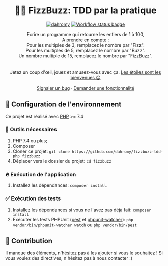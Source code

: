 <!--suppress HtmlDeprecatedAttribute -->
<h1 align="center">
  🐘🎯 FizzBuzz: TDD par la pratique
</h1>

<p align="center">
    <a href="https://github.com/dahromy"><img src="https://img.shields.io/badge/dahromy-OS-green.svg?style=flat-square" alt="dahromy"/></a>
    <a href="https://github.com/dahromy/fizzbuzz-tdd-php/actions/workflows/php.yml"><img src="https://github.com/dahromy/fizzbuzz-tdd-php/actions/workflows/php.yml/badge.svg" alt="Workflow status badge"/></a>
</p>

<p align="center">
   Ecrire un programme qui retourne les entiers de 1 à 100, <br />
   A prendre en compte : <br />
Pour les multiples de 3, remplacez le nombre par "Fizz". <br />
   Pour les multiples de 5, remplacez le nombre par "Buzz". <br />
   Un nombre multiple de 15, remplacez le nombre par "FizzBuzz". <br />
  <br />
  <br />
  Jetez un coup d'œil, jouez et amusez-vous avec ça.
  <a href="https://github.com/dahromy/fizzbuzz-tdd-php/stargazers">Les étoiles sont les bienvenues 😊</a>
  <br />
  <br />
  <a href="https://github.com/dahromy/fizzbuzz-tdd-php/issues">Signaler un bug</a>
  ·
  <a href="https://github.com/dahromy/fizzbuzz-tdd-php/issues">Demander une fonctionnalité</a>
</p>

## 🚀 Configuration de l'environnement

Ce projet est réalisé avec [PHP][1] >= 7.4

### 🐳 Outils nécessaires

1. PHP 7.4 ou plus;
2. Composer
3. Cloner ce projet: `git clone https://github.com/dahromy/fizzbuzz-tdd-php fizzbuzz`
4. Déplacer vers le dossier du projet: `cd fizzbuzz`

### 🔥 Exécution de l'application

1. Installez les dépendances: `composer install`.

### ✅ Exécution des tests

1. Installez les dépendances si vous ne l'avez pas déjà fait: `composer install`
2. Exécuter les tests PHPUnit ([pest][2] et [phpunit-watcher][3]): `php vendor/bin/phpunit-watcher watch` ou `php vendor/bin/pest`

## 🤔 Contribution

Il manque des éléments, n'hésitez pas à les ajouter si vous le souhaitez ! Si vous voulez des directives, n'hésitez pas à nous contacter :)

[1]: https://www.php.net/

[2]: https://pestphp.com/

[3]: https://github.com/spatie/phpunit-watcher